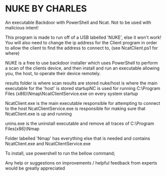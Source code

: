 # NUKE BY CHARLES
An executable Backdoor with PowerShell and Ncat. Not to be used with malicious intent!

This program is made to run off of a USB labelled 'NUKE', else it won't work!
You will also need to change the ip address for the Client program in order to allow the client to find the address to connect to, (see NcatClient.ps1 for where)

NUKE is a free to use backdoor installer which uses PowerShell to perform a scan of the clients device, and then install and run an executable allowing you,
the host, to operate their device remotely.

results folder is where scan results are stored
nuke/host is where the main executable for the 'host' is stored
startupNC is used for running C:\Program Files (x86)\Nmap\NcatClientService.exe on every system startup

NcatClient.exe is the main executable responsible for attempting to connect to the host
NcatClientService.exe is responsible for making sure that NcatClient.exe is up and running

unins.exe is the uninstall executable and remove all traces of C:\Program Files(x86)\Nmap

Folder labelled 'Nmap' has everything else that is needed and contains NcatClient.exe and NcatClientService.exe

To install, use powershell to run the bellow command;



Any help or suggestions on improvements / helpful feedback from experts would be greatly appreciated
